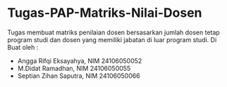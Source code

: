 # Tugas-PAP-Matriks-Nilai-Dosen
Tugas membuat matriks penilaian dosen bersasarkan jumlah dosen tetap program studi dan dosen yang memiliki jabatan di luar program studi.
Di Buat oleh :
- Angga Rifqi Eksayahya, NIM 24106050052
- M.Didat Ramadhan, NIM 24106050055
- Septian Zihan Saputra, NIM 24106050066
